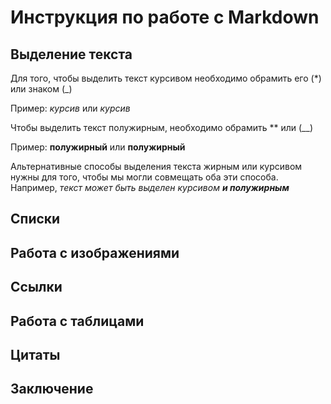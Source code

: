 # Инструкция по работе с Markdown

## Выделение текста
Для того, чтобы выделить текст курсивом необходимо обрамить его (*) или знаком (_)

Пример: *курсив* или _курсив_

Чтобы выделить текст полужирным, необходимо обрамить ** или (__)

Пример: **полужирный** или __полужирный__

Альтернативные способы выделения текста жирным или курсивом нужны для того, чтобы мы могли совмещать оба эти способа. Например, *текст может быть выделен курсивом __и полужирным__*

## Списки

## Работа с изображениями

## Ссылки

## Работа с таблицами

## Цитаты

## Заключение